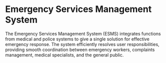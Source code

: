 # Emergency Services Management System
The Emergency Services Management System (ESMS) integrates functions from medical and police systems to give a single solution for effective emergency response. The system efficiently resolves user responsibilities, providing smooth coordination between emergency workers, complaints management, medical specialists, and the general public.
